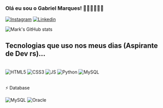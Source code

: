 ### Olá eu sou o Gabriel Marques! 🤙🏼🤙🏼🤙🏼

[![Instagram](https://img.shields.io/badge/Instagram-E4405F?style=for-the-badge&logo=instagram&logoColor=white)](https://www.instagram.com/gabrielp_marques/)
[![Linkedin](https://img.shields.io/badge/LinkedIn-0077B5?style=for-the-badge&logo=linkedin&logoColor=white)](https://www.linkedin.com/in/gabriel-marques-2440aa1ab/)

![Mark's GitHub stats](https://github-readme-stats.vercel.app/api?username=GabrielMarkks&show_icons=true&theme=radical)

## Tecnologias que uso nos meus dias (Aspirante de Dev rs)...

<div  style="display: inline_block"><br/>
<img align="center" src="https://img.shields.io/badge/HTML5-E34F26?style=for-the-badge&logo=html5&logoColor=white" alt="HTML5">  
<img align="center" src="https://img.shields.io/badge/CSS3-1572B6?style=for-the-badge&logo=css3&logoColor=white" alt="CSS3">  
<img align="center" src="https://img.shields.io/badge/JavaScript-323330?style=for-the-badge&logo=javascript&logoColor=F7DF1E" alt="JS">  
<img align="center" src="https://img.shields.io/badge/Python-14354C?style=for-the-badge&logo=python&logoColor=white" alt="Python">  
<img align="center" src="https://img.shields.io/badge/MySQL-005C84?style=for-the-badge&logo=mysql&logoColor=white" alt="MySQL">   
</div>
<br/>

⚡ Database
<div  style="display: inline_block">  
<img align="center" src="https://img.shields.io/badge/MySQL-005C84?style=for-the-badge&logo=mysql&logoColor=white" alt="MySQL">  
<img align="center" src="https://img.shields.io/badge/Oracle-F80000?style=for-the-badge&logo=Oracle&logoColor=white" alt="Oracle">  
</div>

